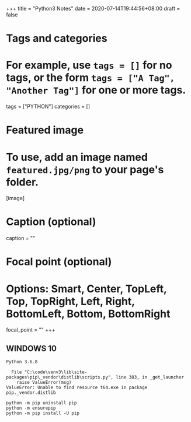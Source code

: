 +++
title = "Python3 Notes"
date = 2020-07-14T19:44:56+08:00
draft = false

# Tags and categories
# For example, use `tags = []` for no tags, or the form `tags = ["A Tag", "Another Tag"]` for one or more tags.
tags = ["PYTHON"]
categories = []

# Featured image
# To use, add an image named `featured.jpg/png` to your page's folder. 
[image]
  # Caption (optional)
  caption = ""

  # Focal point (optional)
  # Options: Smart, Center, TopLeft, Top, TopRight, Left, Right, BottomLeft, Bottom, BottomRight
  focal_point = ""
+++

## WINDOWS 10

```
Python 3.6.8
```


```
  File "C:\code\venv3\lib\site-packages\pip\_vendor\distlib\scripts.py", line 383, in _get_launcher
    raise ValueError(msg)
ValueError: Unable to find resource t64.exe in package pip._vendor.distlib
```


```
python -m pip uninstall pip
python -m ensurepip
python -m pip install -U pip
```
